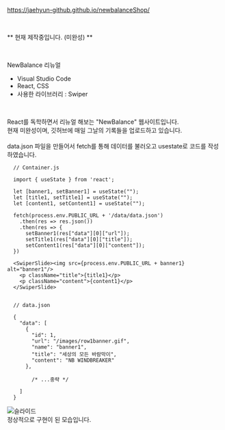 https://jaehyun-github.github.io/newbalanceShop/

<br>

** 현재 제작중입니다. (미완성) **

<br>

NewBalance 리뉴얼 <br>

- Visual Studio Code
- React, CSS
- 사용한 라이브러리 : Swiper

<br>

React를 독학하면서 리뉴얼 해보는 "NewBalance" 웹사이트입니다. <br>
현재 미완성이며, 깃허브에 매일 그날의 기록들을 업로드하고 있습니다. <br><br>
data.json 파일을 만들어서 fetch를 통해 데이터를 불러오고 usestate로 코드를 작성하였습니다.

      // Container.js

      import { useState } from 'react';
      
      let [banner1, setBanner1] = useState("");
      let [title1, setTitle1] = useState("");
      let [content1, setContent1] = useState("");

      fetch(process.env.PUBLIC_URL + '/data/data.json')
        .then(res => res.json())
        .then(res => {
          setBanner1(res["data"][0]["url"]);
          setTitle1(res["data"][0]["title"]);
          setContent1(res["data"][0]["content"]);
      })
          
      <SwiperSlide><img src={process.env.PUBLIC_URL + banner1} alt="banner1"/>
        <p className="title">{title1}</p>
        <p className="content">{content1}</p> 
      </SwiperSlide>
      
      
      // data.json
      
      {
        "data": [
          {
            "id": 1,
            "url": "/images/row1banner.gif",
            "name": "banner1",
            "title": "세상의 모든 바람막이",
            "content": "NB WINDBREAKER"
          },

            /* ...중략 */

        ]
      }
      
![슬라이드](https://user-images.githubusercontent.com/105622596/195623262-48f537d8-74b9-4a6c-9b99-7096d88a8615.gif) <br>
정상적으로 구현이 된 모습입니다.

